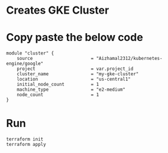 # Creates GKE Cluster
# Copy paste the below code
```
module "cluster" {
    source                      = "Aizhamal2312/kubernetes-engine/google"
    project                     = var.project_id
    cluster_name                = "my-gke-cluster"
    location                    = "us-central1"
    initial_node_count          = 1
    machine_type                = "e2-medium"
    node_count                  = 1
}
```
# Run
```
terraform init 
terraform apply 
```
